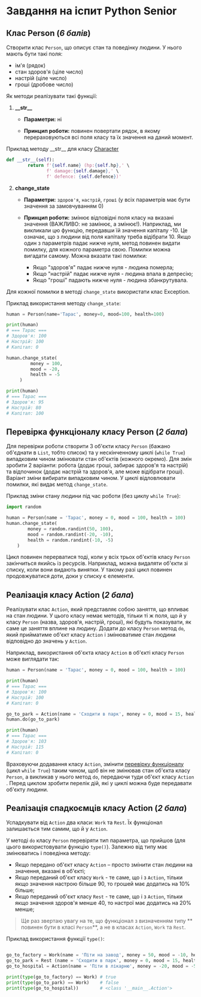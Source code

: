# Завдання на іспит Python Senior

## Клас Person (_6 балів_)
Створити клас `Person`, що описує стан та поведінку людини. У нього мають бути такі поля:
- ім'я (рядок)
- стан здоров'я (ціле число)
- настрій (ціле число)
- гроші (дробове число)

Як методи реалізувати такі функції:

1. **\_\_str\_\_**

   - **Параметри:** ні

   - **Принцип роботи:** повинен повертати рядок, в якому перераховуються всі поля класу та їх значення на даний момент.

Приклад методу \_\_str\_\_ для класу [Character](https://github.com/svitlyi-itstep/B29158/blob/648ed6a50ed92b5c34503f4a5788ce659c42f837/Lesson_2/character.py#L19)
```python
def __str__(self):
        return f'{self.name} (hp:{self.hp},' \
               f' damage:{self.damage},' \
               f' defence: {self.defence})'
```

2. **change_state**

   - **Параметри:** `здоров'я`, `настрій`, `гроші` (у всіх параметрів має бути значення за замовчуванням 0)

   - **Принцип роботи:** змінює відповідні поля класу на вказані значення (ВАЖЛИВО: не замінює, а змінює!). Наприклад, ми викликали цю функцію, передавши їй значення капіталу -10. Це означає, що з людини від поля капіталу треба відібрати 10.
Якщо один з параметрів падає нижче нуля, метод повинен видати помилку, для кожного параметра свою. Помилки можна вигадати самому.
Можна вказати такі помилки:
      - Якщо "здоров'я" падає нижче нуля - людина померла;
      - Якщо "настрій" падає нижче нуля - людина впала в депресію;
      - Якщо "гроші" падають нижче нуля - людина збанкрутувала.

Для кожної помилки в методі `change_state` використати клас Exception.

 Приклад використання методу `change_state`:
 ```python
 human = Person(name='Тарас', money=0, mood=100, health=100)

 print(human)
 # === Тарас ===
 # Здоров'я: 100
 # Настрій: 100
 # Капітал: 0

 human.change_state(
          money = 100,
          mood = -20,
          health = -5
      )

 print(human)
 # === Тарас ===
 # Здоров'я: 95
 # Настрій: 80
 # Капітал: 100
```

## Перевірка функціоналу класу Person (_2 бала_)
Для перевірки роботи створити 3 об'єкти класу `Person` (бажано об'єднати в `List`, тобто список) та у нескінченному циклі (`while True`) випадковим чином змінювати стан об'єктів (кожного окремо). Для змін зробити 2 варіанти: робота (додає гроші, забирає здоров'я та настрій) та відпочинок (додає настрій та здоров'я, але може відібрати гроші). Варіант зміни вибирати випадковим чином. У циклі відловлювати помилки, які видає метод `change_state`.

Приклад зміни стану людини під час роботи (без циклу `while True`):
```python
import random

human = Person(name = 'Тарас', money = 0, mood = 100, health = 100)
human.change_state(
        money = random.randint(50, 100),
        mood = random.randint(-20, -10),
        health = random.randint(-10, -5)
    )
```

Цикл повинен перерватися тоді, коли у всіх трьох об'єктів класу `Person` закінчиться якийсь із ресурсів. Наприклад, можна видаляти об'єкти зі списку, коли вони видають винятки. У такому разі цикл повинен продовжуватися доти, доки у списку є елементи.

## Реалізація класу Action (_2 бала_)
Реалізувати клас `Action`, який представляє собою заняття, що впливає на стан людини. У цього класу немає методів, тільки ті ж поля, що й у класу `Person` (назва, здоров'я, настрій, гроші), які будуть показувати, як саме це заняття вплине на людину. Додати до класу `Person` метод `do`, який прийматиме об'єкт класу `Action` і змінюватиме стан людини відповідно до значень у `Action`.

Наприклад, використання об'єкта класу `Action` в об'єкті класу `Person` може виглядати так:
```python
human = Person(name = 'Тарас', money = 0, mood = 100, health = 100)

print(human)
# === Тарас ===
# Здоров'я: 100
# Настрій: 100
# Капітал: 0

go_to_park = Action(name = 'Сходити в парк', money = 0, mood = 15, health = 3)
human.do(go_to_park)

print(human)
# === Тарас ===
# Здоров'я: 103
# Настрій: 115
# Капітал: 0
```

Враховуючи додавання класу `Action`, змінити [перевірку функціоналу](https://github.com/svitlyi-itstep/B29158/blob/master/Exam.md#%D0%BF%D0%B5%D1%80%D0%B5%D0%B2%D1%96%D1%80%D0%BA%D0%B0-%D1%84%D1%83%D0%BD%D0%BA%D1%86%D1%96%D0%BE%D0%BD%D0%B0%D0%BB%D1%83-%D0%BA%D0%BB%D0%B0%D1%81%D1%83-person-2-%D0%B1%D0%B0%D0%BB%D0%B0) (цикл `while True`) таким чином, щоб він не змінював стан об'єкта класу `Person`, а викликав у нього метод `do`, передаючи туди об'єкт класу `Action` . Перед циклом зробити перелік дій, які у циклі можна буде передавати об'єкту людини.

## Реалізація спадкоємців класу Action (_2 бала_)
Успадкувати від `Action` два класи: `Work` та `Rest`. Їх функціонал залишається тим самим, що й у `Action`.

У методі `do` класу `Person` перевіряти тип параметра, що прийшов (для цього використовувати функцію `type()`). Залежно від типу має змінюватись і поведінка методу:
- Якщо передано об'єкт класу `Action` – просто змінити стан людини на значення, вказані в об'єкті;
- Якщо переданий об'єкт класу `Work` - те саме, що і з `Action`, тільки якщо значення настрою більше 90, то грошей має додатись на 10% більше;
- Якщо переданий об'єкт класу `Rest` - те саме, що і з `Action`, тільки якщо значення здоров'я менше 40, то настрої
має додатись на 20% менше;

> Ще раз звертаю увагу на те, що функціонал з визначенням типу ** повинен бути в класі `Person`**, а не в класах `Action`, `Work` та `Rest`.

Приклад використання функції `type()`:
```python

go_to_factory = Work(name = 'Піти на завод', money = 50, mood = -10, health = -3)
go_to_park = Rest (name = 'Сходити в парк', money = 0, mood = 15, health = 3)
go_to_hospital = Action(name = 'Піти в лікарню', money = -20, mood = -5, health = 20)

print(type(go_to_factory) == Work) # true
print(type(go_to_park) == Work)    # false
print(type(go_to_hospital))        # <class '__main__.Action'>

```
